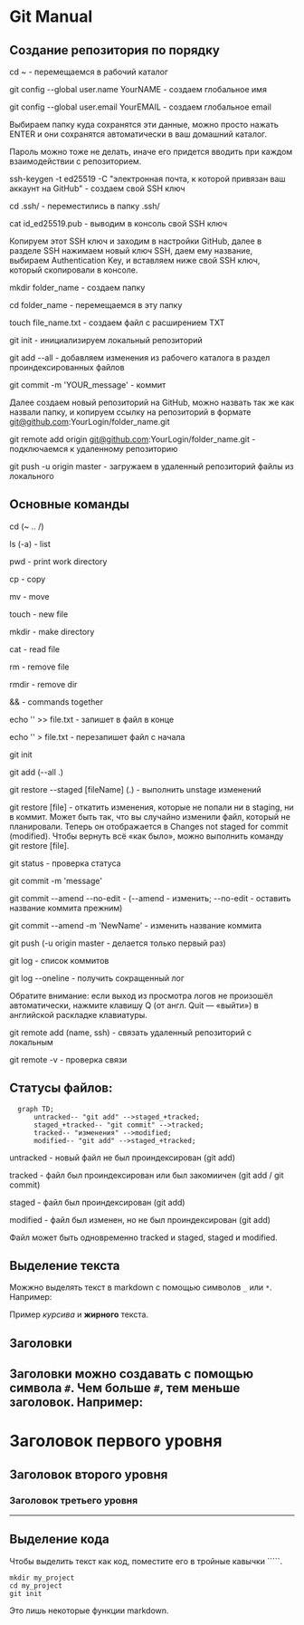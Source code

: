 # Git Manual

## Создание репозитория по порядку

cd ~ - перемещаемся в рабочий каталог

git config --global user.name YourNAME - создаем глобальное имя 

git config --global user.email YourEMAIL - создаем глобальное email

Выбираем папку куда сохранятся эти данные, можно просто нажать ENTER и они сохранятся автоматически в ваш домашний каталог.

Пароль можно тоже не делать, иначе его придется вводить при каждом взаимодействии с репозиторием.

ssh-keygen -t ed25519 -C "электронная почта, к которой привязан ваш аккаунт на GitHub" - создаем свой SSH ключ

cd .ssh/ - переместились в папку .ssh/

cat id_ed25519.pub - выводим в консоль свой SSH ключ

Копируем этот SSH ключ и заходим в настройки GitHub, далее в разделе SSH нажимаем новый ключ SSH, даем ему название, выбираем Authentication Key, и вставляем ниже свой SSH ключ, который скопировали в консоле.

mkdir folder_name - создаем папку

cd folder_name - перемещаемся в эту папку   

touch file_name.txt - создаем файл с расширением TXT 

git init - инициализируем локальный репозиторий 

git add --all - добавляем изменения из рабочего каталога в раздел проиндексированных файлов

git commit -m 'YOUR_message' - коммит

Далее создаем новый репозиторий на GitHub, можно назвать так же как назвали папку, и копируем ссылку на репозиторий в формате git@github.com:YourLogin/folder_name.git

git remote add origin git@github.com:YourLogin/folder_name.git - подключаемся к удаленному репозиторию

git push -u origin master - загружаем в удаленный репозиторий файлы из локального


## Основные команды

cd (~   ..   /)

ls (-a) - list 

pwd - print work directory

cp - copy

mv - move

touch - new file

mkdir - make directory

cat - read file

rm - remove file

rmdir - remove dir

&& - commands together

echo '' >> file.txt - запишет в файл в конце

echo '' > file.txt - перезапишет файл с начала


git init

git add (--all   .)

git restore --staged [fileName] (.) - выполнить unstage изменений

git restore [file] - откатить изменения, которые не попали ни в staging, ни в коммит. Может быть так, что вы случайно изменили файл, который не планировали. Теперь он отображается в Changes not staged for commit (modified). Чтобы вернуть всё «как было», можно выполнить команду git restore [file].

git status - проверка статуса

git commit -m 'message'

git commit --amend --no-edit - (--amend - изменить; --no-edit - оставить название коммита прежним)

git commit --amend -m 'NewName' - изменить название коммита

git push (-u origin master - делается только первый раз)

git log - список коммитов

git log --oneline - получить сокращенный лог

Обратите внимание: если выход из просмотра логов не произошёл автоматически, нажмите клавишу Q (от англ. Quit — «выйти») в английской раскладке клавиатуры.

git remote add (name, ssh) - связать удаленный репозиторий с локальным

git remote -v - проверка связи

## Статусы файлов:

```mermaid
  graph TD;
      untracked-- "git add" -->staged_+tracked;
      staged_+tracked-- "git commit" -->tracked;
      tracked-- "изменения" -->modified;
      modified-- "git add" -->staged_+tracked;
```

untracked - новый файл не был проиндексирован (git add)

tracked - файл был проиндексирован или был закомиичен (git add / git commit)

staged - файл был проиндексирован (git add)

modified - файл был изменен, но не был проиндексирован (git add)

Файл может быть одновременно tracked и staged, staged и modified.

## Выделение текста

Можжно выделять текст в markdown с помощью символов `_` или `*`. Например:

Пример _курсива_ и **жирного** текста.

## Заголовки

Заголовки можно создавать с помощью символа `#`. Чем больше `#`, тем меньше заголовок. Например:
----
# Заголовок первого уровня
## Заголовок второго уровня
### Заголовок третьего уровня
----
## Выделение кода

Чтобы выделить текст как код, поместите его в тройные кавычки `````. 

```
mkdir my_project
cd my_project
git init
```
Это лишь некоторые функции markdown.